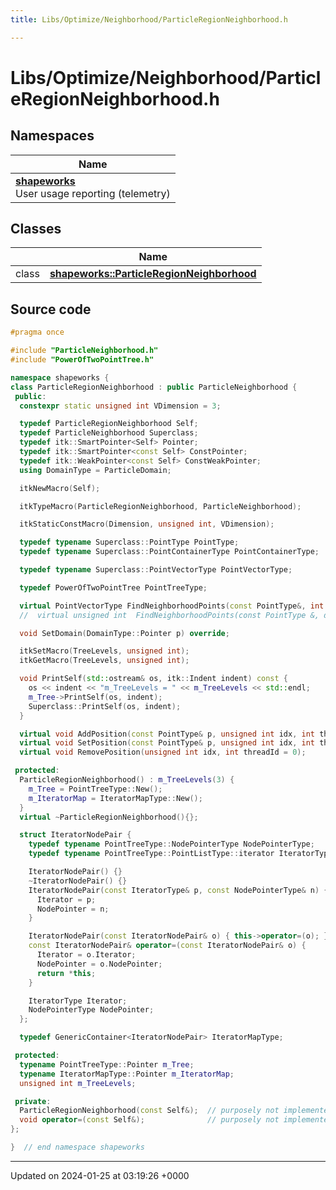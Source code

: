```yaml
---
title: Libs/Optimize/Neighborhood/ParticleRegionNeighborhood.h

---
```


# Libs/Optimize/Neighborhood/ParticleRegionNeighborhood.h



## Namespaces

| Name           |
| -------------- |
| **[shapeworks](../Namespaces/namespaceshapeworks.md)** <br>User usage reporting (telemetry)  |

## Classes

|                | Name           |
| -------------- | -------------- |
| class | **[shapeworks::ParticleRegionNeighborhood](../Classes/classshapeworks_1_1ParticleRegionNeighborhood.md)**  |




## Source code

```cpp
#pragma once

#include "ParticleNeighborhood.h"
#include "PowerOfTwoPointTree.h"

namespace shapeworks {
class ParticleRegionNeighborhood : public ParticleNeighborhood {
 public:
  constexpr static unsigned int VDimension = 3;

  typedef ParticleRegionNeighborhood Self;
  typedef ParticleNeighborhood Superclass;
  typedef itk::SmartPointer<Self> Pointer;
  typedef itk::SmartPointer<const Self> ConstPointer;
  typedef itk::WeakPointer<const Self> ConstWeakPointer;
  using DomainType = ParticleDomain;

  itkNewMacro(Self);

  itkTypeMacro(ParticleRegionNeighborhood, ParticleNeighborhood);

  itkStaticConstMacro(Dimension, unsigned int, VDimension);

  typedef typename Superclass::PointType PointType;
  typedef typename Superclass::PointContainerType PointContainerType;

  typedef typename Superclass::PointVectorType PointVectorType;

  typedef PowerOfTwoPointTree PointTreeType;

  virtual PointVectorType FindNeighborhoodPoints(const PointType&, int idx, double) const;
  //  virtual unsigned int  FindNeighborhoodPoints(const PointType &, double, PointVectorType &) const;

  void SetDomain(DomainType::Pointer p) override;

  itkSetMacro(TreeLevels, unsigned int);
  itkGetMacro(TreeLevels, unsigned int);

  void PrintSelf(std::ostream& os, itk::Indent indent) const {
    os << indent << "m_TreeLevels = " << m_TreeLevels << std::endl;
    m_Tree->PrintSelf(os, indent);
    Superclass::PrintSelf(os, indent);
  }

  virtual void AddPosition(const PointType& p, unsigned int idx, int threadId = 0);
  virtual void SetPosition(const PointType& p, unsigned int idx, int threadId = 0);
  virtual void RemovePosition(unsigned int idx, int threadId = 0);

 protected:
  ParticleRegionNeighborhood() : m_TreeLevels(3) {
    m_Tree = PointTreeType::New();
    m_IteratorMap = IteratorMapType::New();
  }
  virtual ~ParticleRegionNeighborhood(){};

  struct IteratorNodePair {
    typedef typename PointTreeType::NodePointerType NodePointerType;
    typedef typename PointTreeType::PointListType::iterator IteratorType;

    IteratorNodePair() {}
    ~IteratorNodePair() {}
    IteratorNodePair(const IteratorType& p, const NodePointerType& n) {
      Iterator = p;
      NodePointer = n;
    }

    IteratorNodePair(const IteratorNodePair& o) { this->operator=(o); }
    const IteratorNodePair& operator=(const IteratorNodePair& o) {
      Iterator = o.Iterator;
      NodePointer = o.NodePointer;
      return *this;
    }

    IteratorType Iterator;
    NodePointerType NodePointer;
  };

  typedef GenericContainer<IteratorNodePair> IteratorMapType;

 protected:
  typename PointTreeType::Pointer m_Tree;
  typename IteratorMapType::Pointer m_IteratorMap;
  unsigned int m_TreeLevels;

 private:
  ParticleRegionNeighborhood(const Self&);  // purposely not implemented
  void operator=(const Self&);              // purposely not implemented
};

}  // end namespace shapeworks
```


-------------------------------

Updated on 2024-01-25 at 03:19:26 +0000
